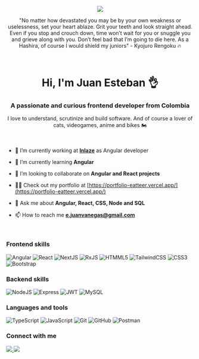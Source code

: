 <p align="center">
  <img src="https://user-images.githubusercontent.com/55556476/217273633-10808d7d-0d37-414e-9d5e-96901a21c4c0.png">
</p>
<p align="center">"No matter how devastated you may be by your own weakness or uselessness, set your heart ablaze. Grit your teeth and look straight ahead. Even if you stop and crouch down, time won’t wait for you or snuggle you and grieve along with you. Don’t feel bad that I’m going to die here. As a Hashira, of course I would shield my juniors" - Kyojuro Rengoku 🔥</p>

<br>
<h1 align="center">Hi, I'm Juan Esteban 👌</h1>
<h3 align="center">A passionate and curious frontend developer from Colombia</h3>
<p align="center">I love to understand, scrutinize and build software. And of course a lover of cats, videogames, anime and bikes 🏍</p>
<br>

- 🔭 I’m currently working at [**Inlaze**]([https://www.coytex.com.co/](https://inlaze.com/es/)) as Angular developer

- 🌱 I’m currently learning **Angular**

- 👯 I’m looking to collaborate on **Angular and React projects**

- 👨‍💻 Check out my portfolio at [https://portfolio-eatteer.vercel.app/](https://portfolio-eatteer.vercel.app/)

- 💬 Ask me about **Angular, React, CSS, Node and SQL**

- 📫 How to reach me **e.juanvanegas@gmail.com**

<br>
<h3 align="left">Frontend skills</h3>

![Angular](https://img.shields.io/badge/Angular-DD0031?style=for-the-badge&logo=Angular)
![React](https://img.shields.io/badge/react-263238?style=for-the-badge&logo=React)
![NextJS](https://img.shields.io/badge/Next.js-000000?style=for-the-badge&logo=Next.js)
![RxJS](https://img.shields.io/badge/RxJS-B7178C?style=for-the-badge&logo=ReactiveX)
![HTMML5](https://img.shields.io/badge/HTML5-E34F26?style=for-the-badge&logo=HTML5&logoColor=fff)
![TailwindCSS](https://img.shields.io/badge/tailwindcss-%2338B2AC.svg?style=for-the-badge&logo=tailwind-css&logoColor=white)
![CSS3](https://img.shields.io/badge/CSS3-1572B6?style=for-the-badge&logo=CSS3)
![Bootstrap](https://img.shields.io/badge/Bootstrap-7952B3?style=for-the-badge&logo=Bootstrap&logoColor=fff)

<h3 align="left">Backend skills</h3>

![NodeJS](https://img.shields.io/badge/Node.js-339933?style=for-the-badge&logo=Node.js&logoColor=fff)
![Express](https://img.shields.io/badge/Express-000000?style=for-the-badge&logo=Express)
![JWT](https://img.shields.io/badge/JWT-000000?style=for-the-badge&logo=JSON%20Web%20Tokens)
![MySQL](https://img.shields.io/badge/MySQL-4479A1?style=for-the-badge&logo=MySQL&logoColor=fff)

<h3 align="left">Languages and tools</h3>

![TypeScript](https://img.shields.io/badge/TypeScript-3178C6?style=for-the-badge&logo=TypeScript&logoColor=fff)
![JavaScript](https://img.shields.io/badge/JavaScript-000?style=for-the-badge&logo=JavaScript&logoColor=F7DF1E)
![Git](https://img.shields.io/badge/Git-F05032?style=for-the-badge&logo=Git&logoColor=fff)
![GitHub](https://img.shields.io/badge/GitHub-181717?style=for-the-badge&logo=GitHub&logoColor=fff)
![Postman](https://img.shields.io/badge/Postman-FF6C37?style=for-the-badge&logo=Postman&logoColor=fff)

<h3 align="left">Connect with me</h3>

<div align="left">
  <a href="https://www.linkedin.com/in/ejuanvanegas/" target="_blank">
  <img src="https://img.shields.io/badge/LinkedIn-0A66C2?style=for-the-badge&logo=LinkedIn&logoColor=fff" />
  </a>
  <a href="mailto:e.juanvanegas@gmail.com" target="_blank">
  <img src="https://img.shields.io/badge/Gmail-EA4335?style=for-the-badge&logo=Gmail&logoColor=fff" />
  </a>
</div>
